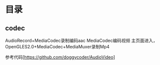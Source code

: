 # 目录
## codec
AudioRecord+MediaCodec录制编码aac
MediaCodec编码视频
主页面进入，OpenGLES2.0+MediaCodec+MediaMuxer录制Mp4

参考代码[https://github.com/doggycoder/AudioVideo]
